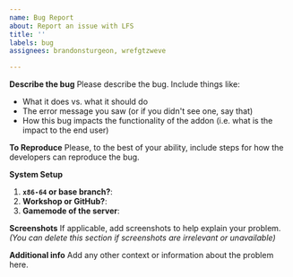 ```yaml
---
name: Bug Report
about: Report an issue with LFS
title: ''
labels: bug
assignees: brandonsturgeon, wrefgtzweve

---
```


**Describe the bug**
Please describe the bug. Include things like:
 - What it does vs. what it should do
 - The error message you saw (or if you didn't see one, say that)
 - How this bug impacts the functionality of the addon (i.e. what is the impact to the end user)

**To Reproduce**
Please, to the best of your ability, include steps for how the developers can reproduce the bug.

**System Setup**
1. **`x86-64` or base branch?**: 
2. **Workshop or GitHub?**: 
3. **Gamemode of the server**: 

**Screenshots**
If applicable, add screenshots to help explain your problem.
_(You can delete this section if screenshots are irrelevant or unavailable)_

**Additional info**
Add any other context or information about the problem here.
